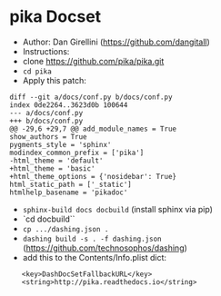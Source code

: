 pika Docset
=================

* Author: Dan Girellini (https://github.com/dangitall)
* Instructions:
 * clone https://github.com/pika/pika.git
 * `cd pika`
 * Apply this patch:
 ```
diff --git a/docs/conf.py b/docs/conf.py
index 0de2264..3623d0b 100644
--- a/docs/conf.py
+++ b/docs/conf.py
@@ -29,6 +29,7 @@ add_module_names = True
 show_authors = True
 pygments_style = 'sphinx'
 modindex_common_prefix = ['pika']
-html_theme = 'default'
+html_theme = 'basic'
+html_theme_options = {'nosidebar': True}
 html_static_path = ['_static']
 htmlhelp_basename = 'pikadoc'
```
 * `sphinx-build docs docbuild` (install sphinx via pip)
 * `cd docbuild``
 * `cp .../dashing.json .`
 * `dashing build -s . -f dashing.json` (https://github.com/technosophos/dashing)
 * add this to the Contents/Info.plist dict:

```
   <key>DashDocSetFallbackURL</key>
   <string>http://pika.readthedocs.io</string>
```
